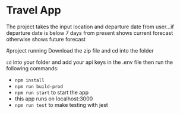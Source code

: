 # Travel App

The project takes the input  location and departure date from user...if departure date is below 7 days from present shows current forecast otherwise shows future forecast


#project running
Download the zip file and cd into the folder

`cd` into your folder and add your api keys in the .env file then run the following commands:

-   `npm install`
-   `npm run build-prod`
-   `npm run start` to start the app
-   this app runs on localhost:3000
-   `npm run test` to make testing with jest